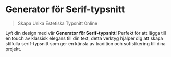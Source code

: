 # Generator för Serif-typsnitt

> Skapa Unika Estetiska Typsnitt Online

Lyft din design med vår **Generator för Serif-typsnitt**! Perfekt för att lägga till en touch av klassisk elegans till din text, detta verktyg hjälper dig att skapa stilfulla serif-typsnitt som ger en känsla av tradition och sofistikering till dina projekt.